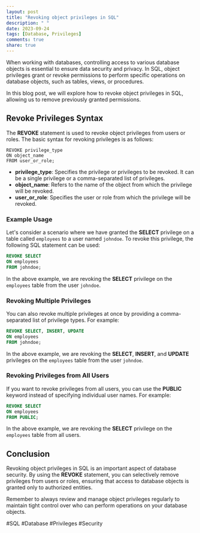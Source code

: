 ```yaml
---
layout: post
title: "Revoking object privileges in SQL"
description: " "
date: 2023-09-24
tags: [Database, Privileges]
comments: true
share: true
---
```


When working with databases, controlling access to various database objects is essential to ensure data security and privacy. In SQL, object privileges grant or revoke permissions to perform specific operations on database objects, such as tables, views, or procedures.

In this blog post, we will explore how to revoke object privileges in SQL, allowing us to remove previously granted permissions.

## Revoke Privileges Syntax

The **REVOKE** statement is used to revoke object privileges from users or roles. The basic syntax for revoking privileges is as follows:

```
REVOKE privilege_type
ON object_name
FROM user_or_role;
```

- **privilege_type**: Specifies the privilege or privileges to be revoked. It can be a single privilege or a comma-separated list of privileges.
- **object_name**: Refers to the name of the object from which the privilege will be revoked.
- **user_or_role**: Specifies the user or role from which the privilege will be revoked.

### Example Usage

Let's consider a scenario where we have granted the **SELECT** privilege on a table called `employees` to a user named `johndoe`. To revoke this privilege, the following SQL statement can be used:

```sql
REVOKE SELECT
ON employees
FROM johndoe;
```

In the above example, we are revoking the **SELECT** privilege on the `employees` table from the user `johndoe`.

### Revoking Multiple Privileges

You can also revoke multiple privileges at once by providing a comma-separated list of privilege types. For example:

```sql
REVOKE SELECT, INSERT, UPDATE
ON employees
FROM johndoe;
```

In the above example, we are revoking the **SELECT**, **INSERT**, and **UPDATE** privileges on the `employees` table from the user `johndoe`.

### Revoking Privileges from All Users

If you want to revoke privileges from all users, you can use the **PUBLIC** keyword instead of specifying individual user names. For example:

```sql
REVOKE SELECT
ON employees
FROM PUBLIC;
```

In the above example, we are revoking the **SELECT** privilege on the `employees` table from all users.

## Conclusion

Revoking object privileges in SQL is an important aspect of database security. By using the **REVOKE** statement, you can selectively remove privileges from users or roles, ensuring that access to database objects is granted only to authorized entities.

Remember to always review and manage object privileges regularly to maintain tight control over who can perform operations on your database objects.

#SQL #Database #Privileges #Security